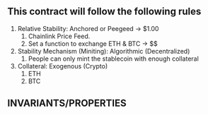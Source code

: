 
## This contract will follow the following rules

1. Relative Stability: Anchored or Peegeed -> $1.00
    1. Chainlink Price Feed.
    2. Set a function to exchange ETH & BTC -> $$
2. Stability Mechanism (Miniting):  Algorithmic (Decentralized)
    1. People can only mint the stablecoin with enough collateral
3. Collateral: Exogenous (Crypto)
    1. ETH
    2. BTC

## INVARIANTS/PROPERTIES